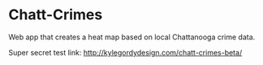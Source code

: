 Chatt-Crimes
============

Web app that creates a heat map based on local Chattanooga crime data.

Super secret test link: http://kylegordydesign.com/chatt-crimes-beta/
